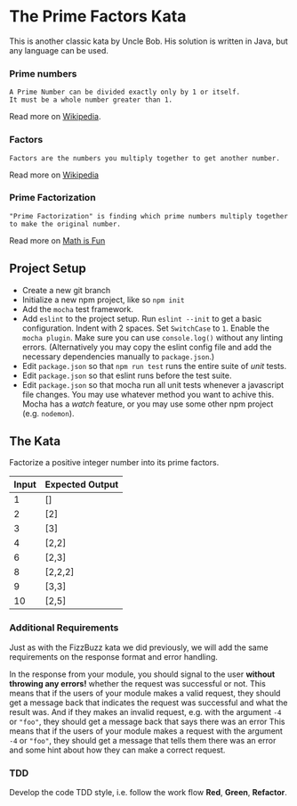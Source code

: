 # The Prime Factors Kata
This is another classic kata by Uncle Bob. His solution is written in Java, but any language can be used.

### Prime numbers
```
A Prime Number can be divided exactly only by 1 or itself.
It must be a whole number greater than 1. 
```
Read more on [Wikipedia](https://en.wikipedia.org/wiki/Prime_number).

### Factors
```
Factors are the numbers you multiply together to get another number.
```
Read more on [Wikipedia](https://en.wikipedia.org/wiki/Factorization)

### Prime Factorization
```
"Prime Factorization" is finding which prime numbers multiply together to make the original number.
```
Read more on [Math is Fun](https://www.mathsisfun.com/prime-factorization.html)

## Project Setup
- Create a new git branch
- Initialize a new npm project, like so `npm init`
- Add the `mocha` test framework.
- Add `eslint` to the project setup. Run `eslint --init` to get a basic configuration. Indent with 2 spaces. Set `SwitchCase` to `1`. Enable the `mocha plugin`. Make sure you can use `console.log()` without any linting errors. (Alternatively you may copy the eslint config file and add the necessary dependencies manually to `package.json`.)
- Edit `package.json` so that `npm run test` runs the entire suite of _unit_ tests.
- Edit `package.json` so that eslint runs before the test suite.
- Edit `package.json` so that mocha run all unit tests whenever a javascript file changes. You may use whatever method you want to achive this. Mocha has a _watch_ feature, or you may use some other npm project (e.g. `nodemon`).

## The Kata
Factorize a positive integer number into its prime factors.

Input | Expected Output
---   | ---
1     | []
2     | [2]
3     | [3]
4     | [2,2]
6     | [2,3]
8     | [2,2,2]
9     | [3,3]
10    | [2,5]

### Additional Requirements
Just as with the FizzBuzz kata we did previously, we will add the same requirements on the response format and error handling.

In the response from your module, you should signal to the user __without throwing any errors!__ whether the request was successful or not. 
This means that if the users of your module makes a valid request, they should get a message back that indicates the request was successful and what the result was. 
And if they makes an invalid request, e.g. with the argument `-4` or `"foo"`, they should get a message back that says there was an error
This means that if the users of your module makes a request with the argument `-4` or `"foo"`, they should get a message that tells them there was an error and some hint about how they can make a correct request.

### TDD
Develop the code TDD style, i.e. follow the work flow __Red__, __Green__, __Refactor__.
